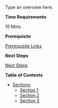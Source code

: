 Type an overview here.

**Time Requirements** 

10 Mins

**Prerequisite** 

[Prerequisite Links](#)

**Next Steps** 

[Next Steps](#)

**Table of Contents** 

- [Sections](#)
	- [Section 1](#)
	- [Section 2](#)
	- [Section 3](#)

